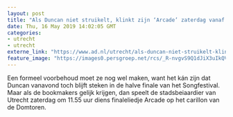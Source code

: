 ```yaml
---
layout: post
title: "Als Duncan niet struikelt, klinkt zijn ‘Arcade’ zaterdag vanaf de Utrechtse Domtoren"
date: Thu, 16 May 2019 14:02:05 GMT
categories: 
- utrecht 
- utrecht 
externe_link: "https://www.ad.nl/utrecht/als-duncan-niet-struikelt-klinkt-zijn-arcade-zaterdag-vanaf-de-utrechtse-domtoren~ad187ddc/"
feature_image: "https://images0.persgroep.net/rcs/_R-nvgvS9Q1dJiX3uIkQVB8u-vg/diocontent/148525433/_fitwidth/400/?appId=21791a8992982cd8da851550a453bd7f&quality=0.7"
---
```


Een formeel voorbehoud moet ze nog wel maken, want het kán zijn dat Duncan vanavond toch blijft steken in de halve finale van het Songfestival. Maar als de bookmakers gelijk krijgen, dan speelt de stadsbeiaardier van Utrecht zaterdag om 11.55 uur diens finaleliedje Arcade op het carillon van de Domtoren.
